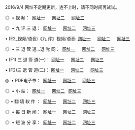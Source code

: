 2016/9/4  网址不定期更新，连不上时，请不同时间再试试。
<p>◎   • 视 频： 
<a href="http://tk.endlessmovie.com/tv/" target="_blank">网址一</a> 　 
<a href="http://tk.endlessmovie.com/9018.html" target="_blank">网址二</a> 　 
<a href="http://tk.endlessmovie.com/9449.html" target="_blank">网址三</a></p>
<p>◎   • 九 评.三 退：  
<a href="http://tk.endlessmovie.com/tt/" target="_blank">网址一</a> 　 
<a href="http://tk.endlessmovie.com/v2/" target="_blank">网址二</a> 　 
<a href="http://tk.endlessmovie.com/t/" target="_blank">网址三</a> 　</p>
<p>  • (E2_视频/语音)《九 评》视频/语音: 
<a href="http://tk.endlessmovie.com/7738.html" target="_blank">网址一</a> 　 
<a href="http://tk.endlessmovie.com/7614.html" target="_blank">网址二</a> 　 
<a href="http://tk.endlessmovie.com/7633.html" target="_blank">网址三</a></p>
<p>◎   • 三 退 管 道...退 党 网：  
<a href="http://tk.endlessmovie.com/go/8/" target="_blank">网址一</a> 　 
<a href="http://tk.endlessmovie.com/go/8/" target="_blank">网址二</a> 　 
<a href="http://tk.endlessmovie.com/go/8/" target="_blank">网址三</a></p>
<p>  • (F1) 三 退 管 道(一)： 
<a href="http://tk.endlessmovie.com/dd/" target="_blank">网址一</a> 　 
<a href="http://tk.endlessmovie.com/dd/" target="_blank">网址二</a> 　 
<a href="http://tk.endlessmovie.com/dd/" target="_blank">网址三</a></p>
<p>  • (F2)三 退 管 道(二)： 
<a href="http://tk.endlessmovie.com/d/" target="_blank">网址一</a> 　 
<a href="http://tk.endlessmovie.com/d/" target="_blank">网址二</a> 　 
<a href="http://tk.endlessmovie.com/d/" target="_blank">网址三</a></p>
<p>◎   • PDF电子书：  
<a href="http://tk.endlessmovie.com/p/" target="_blank">网址一</a> 　 
<a href="http://tk.endlessmovie.com/p/" target="_blank">网址二</a> 　 
<a href="http://tk.endlessmovie.com/p/" target="_blank">网址三</a></p>
<p>◎ </span>  •  小 站：  
<a href="http://tk.endlessmovie.com/" target="_blank">网址一</a> 　 
<a href="http://tk.endlessmovie.com/" target="_blank">网址二</a>   
<a href="http://tk.endlessmovie.com/" target="_blank">网址三</a></p>
<p>◎  • 翻 墙 软 件 ：  
<a href="http://tk.endlessmovie.com/ff/" target="_blank">网址一</a> 　 
<a href="http://tk.endlessmovie.com/ff/" target="_blank">网址二</a> 　 
<a href="http://tk.endlessmovie.com/ff/" target="_blank">网址三</a></p>
<p>◎ </span>  • 每 日 新 闻：  
<a href="http://tk.endlessmovie.com/day/" target="_blank">网址一</a> 　 
<a href="http://tk.endlessmovie.com/day/" target="_blank">网址二</a> 　 
<a href="http://tk.endlessmovie.com/day/" target="_blank">网址三</a></p>
<p>◎ </span>  • 短 波 分 享：  
<a href="http://tk.endlessmovie.com/h/" target="_blank">网址一</a> 　 
<a href="http://tk.endlessmovie.com/h/" target="_blank">网址二</a> 　 
<a href="http://tk.endlessmovie.com/h/" target="_blank">网址三</a></p>
